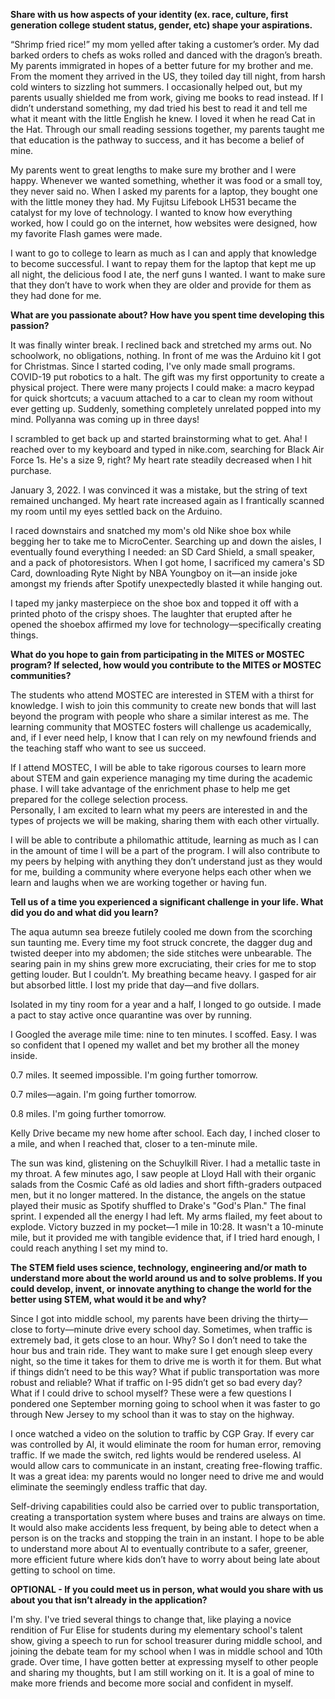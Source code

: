 **Share with us how aspects of your identity (ex. race, culture, first generation college student status, gender, etc) shape your aspirations.**

“Shrimp fried rice!” my mom yelled after taking a customer’s order. My dad barked orders to chefs as woks rolled and danced with the dragon’s breath. My parents immigrated in hopes of a better future for my brother and me. From the moment they arrived in the US, they toiled day till night, from harsh cold winters to sizzling hot summers. I occasionally helped out, but my parents usually shielded me from work, giving me books to read instead. If I didn’t understand something, my dad tried his best to read it and tell me what it meant with the little English he knew. I loved it when he read Cat in the Hat. Through our small reading sessions together, my parents taught me that education is the pathway to success, and it has become a belief of mine.  
  
My parents went to great lengths to make sure my brother and I were happy. Whenever we wanted something, whether it was food or a small toy, they never said no. When I asked my parents for a laptop, they bought one with the little money they had. My Fujitsu Lifebook LH531 became the catalyst for my love of technology. I wanted to know how everything worked, how I could go on the internet, how websites were designed, how my favorite Flash games were made.  
  
I want to go to college to learn as much as I can and apply that knowledge to become successful. I want to repay them for the laptop that kept me up all night, the delicious food I ate, the nerf guns I wanted. I want to make sure that they don’t have to work when they are older and provide for them as they had done for me.

**What are you passionate about? How have you spent time developing this passion?**

It was finally winter break. I reclined back and stretched my arms out. No schoolwork, no obligations, nothing. In front of me was the Arduino kit I got for Christmas. Since I started coding, I've only made small programs. COVID-19 put robotics to a halt. The gift was my first opportunity to create a physical project. There were many projects I could make: a macro keypad for quick shortcuts; a vacuum attached to a car to clean my room without ever getting up. Suddenly, something completely unrelated popped into my mind. Pollyanna was coming up in three days!  
  
I scrambled to get back up and started brainstorming what to get. Aha! I reached over to my keyboard and typed in nike.com, searching for Black Air Force 1s. He's a size 9, right? My heart rate steadily decreased when I hit purchase.  
  
January 3, 2022. I was convinced it was a mistake, but the string of text remained unchanged. My heart rate increased again as I frantically scanned my room until my eyes settled back on the Arduino.  
  
I raced downstairs and snatched my mom's old Nike shoe box while begging her to take me to MicroCenter. Searching up and down the aisles, I eventually found everything I needed: an SD Card Shield, a small speaker, and a pack of photoresistors. When I got home, I sacrificed my camera's SD Card, downloading Ryte Night by NBA Youngboy on it—an inside joke amongst my friends after Spotify unexpectedly blasted it while hanging out.  
  
I taped my janky masterpiece on the shoe box and topped it off with a printed photo of the crispy shoes. The laughter that erupted after he opened the shoebox affirmed my love for technology—specifically creating things.

**What do you hope to gain from participating in the MITES or MOSTEC program? If selected, how would you contribute to the MITES or MOSTEC communities?**

The students who attend MOSTEC are interested in STEM with a thirst for knowledge. I wish to join this community to create new bonds that will last beyond the program with people who share a similar interest as me. The learning community that MOSTEC fosters will challenge us academically, and, if I ever need help, I know that I can rely on my newfound friends and the teaching staff who want to see us succeed.  
  
If I attend MOSTEC, I will be able to take rigorous courses to learn more about STEM and gain experience managing my time during the academic phase. I will take advantage of the enrichment phase to help me get prepared for the college selection process.  
Personally, I am excited to learn what my peers are interested in and the types of projects we will be making, sharing them with each other virtually.  
  
I will be able to contribute a philomathic attitude, learning as much as I can in the amount of time I will be a part of the program. I will also contribute to my peers by helping with anything they don’t understand just as they would for me, building a community where everyone helps each other when we learn and laughs when we are working together or having fun.

**Tell us of a time you experienced a significant challenge in your life. What did you do and what did you learn?**

The aqua autumn sea breeze futilely cooled me down from the scorching sun taunting me. Every time my foot struck concrete, the dagger dug and twisted deeper into my abdomen; the side stitches were unbearable. The searing pain in my shins grew more excruciating, their cries for me to stop getting louder. But I couldn’t. My breathing became heavy. I gasped for air but absorbed little. I lost my pride that day—and five dollars.  
  
Isolated in my tiny room for a year and a half, I longed to go outside. I made a pact to stay active once quarantine was over by running.  
  
I Googled the average mile time: nine to ten minutes. I scoffed. Easy. I was so confident that I opened my wallet and bet my brother all the money inside.  
  
  
0.7 miles. It seemed impossible. I'm going further tomorrow.  
  
0.7 miles—again. I'm going further tomorrow.  
  
0.8 miles. I'm going further tomorrow.  
  
Kelly Drive became my new home after school. Each day, I inched closer to a mile, and when I reached that, closer to a ten-minute mile.  
  
  
The sun was kind, glistening on the Schuylkill River. I had a metallic taste in my throat. A few minutes ago, I saw people at Lloyd Hall with their organic salads from the Cosmic Café as old ladies and short fifth-graders outpaced men, but it no longer mattered. In the distance, the angels on the statue played their music as Spotify shuffled to Drake's "God's Plan." The final sprint. I expended all the energy I had left. My arms flailed, my feet about to explode. Victory buzzed in my pocket—1 mile in 10:28. It wasn't a 10-minute mile, but it provided me with tangible evidence that, if I tried hard enough, I could reach anything I set my mind to.

**The STEM field uses science, technology, engineering and/or math to understand more about the world around us and to solve problems. If you could develop, invent, or innovate anything to change the world for the better using STEM, what would it be and why?**

Since I got into middle school, my parents have been driving the thirty—close to forty—minute drive every school day. Sometimes, when traffic is extremely bad, it gets close to an hour. Why? So I don’t need to take the hour bus and train ride. They want to make sure I get enough sleep every night, so the time it takes for them to drive me is worth it for them. But what if things didn’t need to be this way? What if public transportation was more robust and reliable? What if traffic on I-95 didn’t get so bad every day? What if I could drive to school myself? These were a few questions I pondered one September morning going to school when it was faster to go through New Jersey to my school than it was to stay on the highway.  
  
I once watched a video on the solution to traffic by CGP Gray. If every car was controlled by AI, it would eliminate the room for human error, removing traffic. If we made the switch, red lights would be rendered useless. AI would allow cars to communicate in an instant, creating free-flowing traffic. It was a great idea: my parents would no longer need to drive me and would eliminate the seemingly endless traffic that day.  
  
Self-driving capabilities could also be carried over to public transportation, creating a transportation system where buses and trains are always on time. It would also make accidents less frequent, by being able to detect when a person is on the tracks and stopping the train in an instant. I hope to be able to understand more about AI to eventually contribute to a safer, greener, more efficient future where kids don’t have to worry about being late about getting to school on time.

**OPTIONAL - If you could meet us in person, what would you share with us about you that isn’t already in the application?**

I'm shy. I've tried several things to change that, like playing a novice rendition of Fur Elise for students during my elementary school's talent show, giving a speech to run for school treasurer during middle school, and joining the debate team for my school when I was in middle school and 10th grade. Over time, I have gotten better at expressing myself to other people and sharing my thoughts, but I am still working on it. It is a goal of mine to make more friends and become more social and confident in myself.